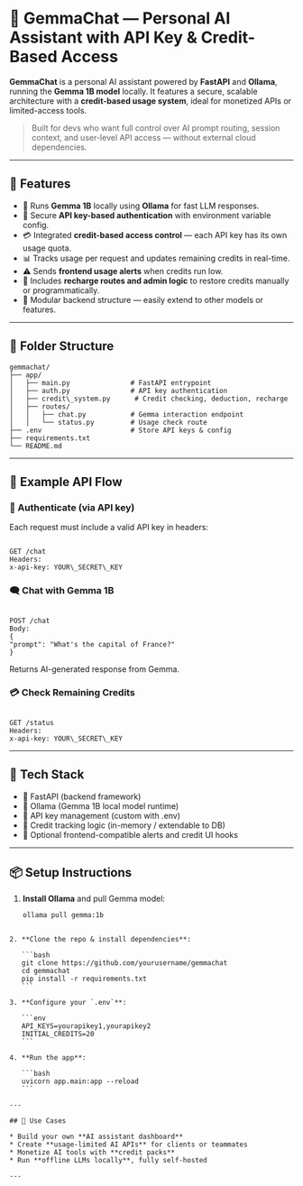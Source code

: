 
# 🧠 GemmaChat — Personal AI Assistant with API Key & Credit-Based Access

**GemmaChat** is a personal AI assistant powered by **FastAPI** and **Ollama**, running the **Gemma 1B model** locally. It features a secure, scalable architecture with a **credit-based usage system**, ideal for monetized APIs or limited-access tools.

> Built for devs who want full control over AI prompt routing, session context, and user-level API access — without external cloud dependencies.

---

## 🚀 Features

- 🤖 Runs **Gemma 1B** locally using **Ollama** for fast LLM responses.
- 🔐 Secure **API key-based authentication** with environment variable config.
- 💳 Integrated **credit-based access control** — each API key has its own usage quota.
- 📊 Tracks usage per request and updates remaining credits in real-time.
- ⚠️ Sends **frontend usage alerts** when credits run low.
- 🔁 Includes **recharge routes and admin logic** to restore credits manually or programmatically.
- 🧩 Modular backend structure — easily extend to other models or features.

---

## 📁 Folder Structure


```
gemmachat/
├── app/
│   ├── main.py               # FastAPI entrypoint
│   ├── auth.py               # API key authentication
│   ├── credit\_system.py      # Credit checking, deduction, recharge
│   ├── routes/
│   │   ├── chat.py           # Gemma interaction endpoint
│   │   └── status.py         # Usage check route
├── .env                      # Store API keys & config
├── requirements.txt
└── README.md

```

---

## 🧪 Example API Flow

### 🔐 Authenticate (via API key)
Each request must include a valid API key in headers:
```

GET /chat
Headers:
x-api-key: YOUR\_SECRET\_KEY

```

### 🗨️ Chat with Gemma 1B
```

POST /chat
Body:
{
"prompt": "What's the capital of France?"
}

```
Returns AI-generated response from Gemma.

### 💳 Check Remaining Credits
```

GET /status
Headers:
x-api-key: YOUR\_SECRET\_KEY

````

---

## 🔧 Tech Stack

- 🚀 FastAPI (backend framework)
- 🧠 Ollama (Gemma 1B local model runtime)
- 🔑 API key management (custom with .env)
- 🧮 Credit tracking logic (in-memory / extendable to DB)
- 🔁 Optional frontend-compatible alerts and credit UI hooks

---

## 📦 Setup Instructions

1. **Install Ollama** and pull Gemma model:
   ```bash
   ollama pull gemma:1b
````

2. **Clone the repo & install dependencies**:

   ```bash
   git clone https://github.com/yourusername/gemmachat
   cd gemmachat
   pip install -r requirements.txt
   ```

3. **Configure your `.env`**:

   ```env
   API_KEYS=yourapikey1,yourapikey2
   INITIAL_CREDITS=20
   ```

4. **Run the app**:

   ```bash
   uvicorn app.main:app --reload
   ```

---

## 🧠 Use Cases

* Build your own **AI assistant dashboard**
* Create **usage-limited AI APIs** for clients or teammates
* Monetize AI tools with **credit packs**
* Run **offline LLMs locally**, fully self-hosted

---


